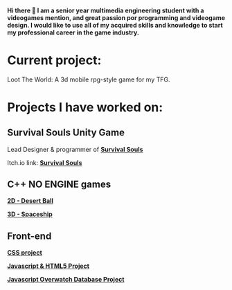 #### Hi there 👋 I am a senior year multimedia engineering student with a videogames mention, and great passion por programming and videogame design. I would like to use all of my acquired skills and knowledge to start my professional career in the game industry. 

# Current project:
Loot The World: A 3d mobile rpg-style game for my TFG.

# Projects I have worked on:

## Survival Souls Unity Game

Lead Designer & programmer of **[Survival Souls](https://github.com/curialiglesias/Survival-Souls)**

Itch.io link: **[Survival Souls](https://lgf-streetlight.itch.io/survival-souls)**

## C++ NO ENGINE games

**[2D - Desert Ball](https://github.com/srLlobet/2D-game-project-NO-ENGINE)**

**[3D - Spaceship](https://github.com/srLlobet/Spaceship)**

## Front-end 

**[CSS project](https://github.com/srLlobet/Pebona-clothing-store-webpage)**

**[Javascript & HTML5 Project](https://github.com/Eduardnol/web_p1)**

**[Javascript Overwatch Database Project](https://github.com/Eduardnol/web_p2)**

